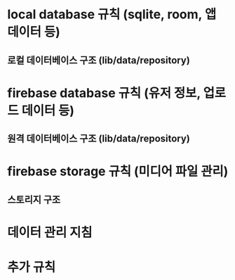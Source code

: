 # local database 규칙 (sqlite, room, 앱 데이터 등)

## 로컬 데이터베이스 구조 (lib/data/repository)

# firebase database 규칙 (유저 정보, 업로드 데이터 등)

## 원격 데이터베이스 구조 (lib/data/repository)

# firebase storage 규칙 (미디어 파일 관리)

## 스토리지 구조

# 데이터 관리 지침

# 추가 규칙
